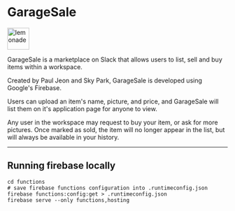 # GarageSale

<img src="https://github.com/hyunwoo126/slack-garage-sale/blob/main/img/lemonade_logo.png" alt="lemonade" width="50"/>

GarageSale is a marketplace on Slack that allows users to list, sell and buy items within a workspace. 

Created by Paul Jeon and Sky Park, GarageSale is developed using Google's Firebase. 

Users can upload an item's name, picture, and price, and GarageSale will list them on it's application page for anyone to view.

Any user in the workspace may request to buy your item, or ask for more pictures. Once marked as sold, the item will 
no longer appear in the list, but will always be available in your history. 

----

## Running firebase locally
```
cd functions
# save firebase functions configuration into .runtimeconfig.json
firebase functions:config:get > .runtimeconfig.json
firebase serve --only functions,hosting
```
